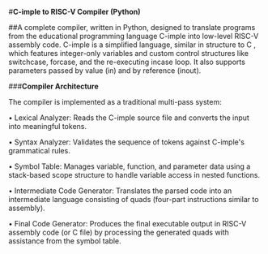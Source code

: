 #**C-imple to RISC-V Compiler (Python)**

##A complete compiler, written in Python, designed to translate programs from the educational programming language C-imple into low-level RISC-V assembly code. C-imple is a simplified language, similar in structure to C , which features integer-only variables and custom control structures like switchcase, forcase, and the re-executing incase loop. It also supports parameters passed by value (in) and by reference (inout).

###**Compiler Architecture**

The compiler is implemented as a traditional multi-pass system:

•	Lexical Analyzer: Reads the C-imple source file and converts the input into meaningful tokens.

•	Syntax Analyzer: Validates the sequence of tokens against C-imple's grammatical rules.

•	Symbol Table: Manages variable, function, and parameter data using a stack-based scope structure to handle variable access in nested functions.

•	Intermediate Code Generator: Translates the parsed code into an intermediate language consisting of quads (four-part instructions similar to assembly).

•	Final Code Generator: Produces the final executable output in RISC-V assembly code (or C file) by processing the generated quads with assistance from the symbol table.
